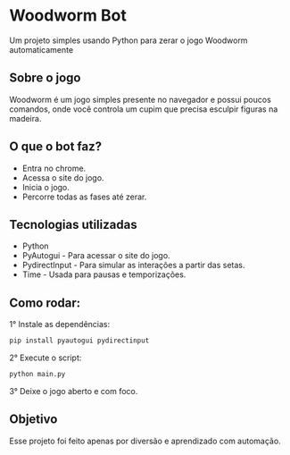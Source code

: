 # Woodworm Bot
Um projeto simples usando Python para zerar o jogo Woodworm automaticamente 

## Sobre o jogo
Woodworm é um jogo simples presente no navegador e possui poucos comandos, onde você controla um cupim que precisa esculpir figuras na madeira.

## O que o bot faz?
- Entra no chrome.
- Acessa o site do jogo.
- Inicia o jogo. 
- Percorre todas as fases até zerar.

## Tecnologias utilizadas
- Python
- PyAutogui - Para acessar o site do jogo.
- PydirectInput - Para simular as interações a partir das setas.
- Time - Usada para pausas e temporizações.

## Como rodar:
1° Instale as dependências:
```bash
pip install pyautogui pydirectinput
```

2° Execute o script: 
```bash
python main.py
```

3° Deixe o jogo aberto e com foco.

## Objetivo
Esse projeto foi feito apenas por diversão e aprendizado com automação.